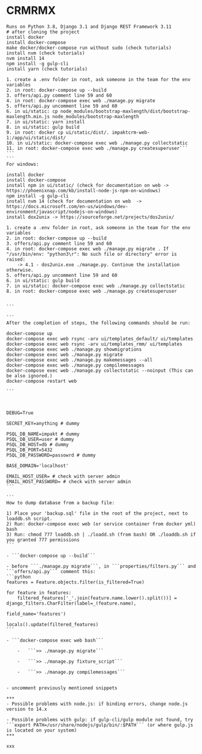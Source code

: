 # CRMRMX

``````
Runs on Python 3.8, Django 3.1 and Django REST Framework 3.11
# after cloning the project
install docker
install docker-compose
make docker/docker-compose run without sudo (check tutorials)
install nvm (check tutorials)
nvm install 14
npm install -g gulp-cli
install yarn (check tutorials)

1. create a .env folder in root, ask someone in the team for the env variables
2. in root: docker-compose up --build
3. offers/api.py comment line 59 and 60
4. in root: docker-compose exec web ./manage.py migrate
5. offers/api.py uncomment line 59 and 60
6. in ui/static: cp node_modules/bootstrap-maxlength/dist/bootstrap-maxlength.min.js node_modules/bootstrap-maxlength
7. in ui/static: yarn install
8. in ui/static: gulp build
9. in root: docker cp ui/static/dist/. impaktcrm-web-1:/app/ui/static/dist/
10. in ui/static: docker-compose exec web ./manage.py collectstatic
11. in root: docker-compose exec web ./manage.py createsuperuser```
```
```
For windows:

install docker
install docker-compose
install npm in ui/static/ (check for documentation on web -> https://phoenixnap.com/kb/install-node-js-npm-on-windows)
npm install -g gulp-cli
install nvm 14 (check for documentation on web  -> https://docs.microsoft.com/en-us/windows/dev-environment/javascript/nodejs-on-windows)
install dox2unix -> https://sourceforge.net/projects/dos2unix/

1. create a .env folder in root, ask someone in the team for the env variables
2. in root: docker-compose up --build
3. offers/api.py comment line 59 and 60
4. in root: docker-compose exec web ./manage.py migrate . If "/usr/bin/env: "python3\r": No such file or directory" error is raised:
    -> 4.1 - dos2unix.exe ./manage.py. Continue the installation otherwise.
5. offers/api.py uncomment line 59 and 60
6. in ui/static: gulp build
7. in ui/static: docker-compose exec web ./manage.py collectstatic
8. in root: docker-compose exec web ./manage.py createsuperuser


```

```
After the completion of steps, the following commands should be run:

docker-compose up
docker-compose exec web rsync -arv ui/templates_default/ ui/templates
docker-compose exec web rsync -arv ui/templates_rmm/ ui/templates
docker-compose exec web ./manage.py showmigrations
docker-compose exec web ./manage.py migrate
docker-compose exec web ./manage.py makemessages --all
docker-compose exec web ./manage.py compilemessages
docker-compose exec web ./manage.py collectstatic --noinput (This can be also ignored.)
docker-compose restart web

```



DEBUG=True

SECRET_KEY=anything # dummy

PSQL_DB_NAME=impakt # dummy
PSQL_DB_USER=user # dummy
PSQL_DB_HOST=db # dummy
PSQL_DB_PORT=5432
PSQL_DB_PASSWORD=passowrd # dummy

BASE_DOMAIN='localhost'
 
EMAIL_HOST_USER= # check with server admin
EMAIL_HOST_PASSWORD= # check with server admin
```

```
How to dump database from a backup file:

1) Place your 'backup.sql' file in the root of the project, next to loaddb.sh script.
2) Run: docker-compose exec web (or service container from docker yml) bash
3) Run: chmod 777 loaddb.sh | ./loadd.sh (from bash) OR ./loaddb.sh if you granted 777 permissions
```

- ```docker-compose up --build```

- before ```./manage.py migrate```, in ```properties/filters.py``` and ```offers/api.py``` comment this:
```python
features = Feature.objects.filter(is_filtered=True)

for feature in features:
    filtered_features['_'.join(feature.name.lower().split())] = django_filters.CharFilter(label=_(feature.name),
                                                                                       field_name='features')

locals().update(filtered_features)
```

- ```docker-compose exec web bash```

    -   ```>> ./manage.py migrate```

    -   ```>> ./manage.py fixture_script```

    -   ```>> ./manage.py compilemessages```
  

- uncomment previously mentioned snippets

***
- Possible problems with node.js: if binding errors, change node.js version to 14.x

- Possible problems with gulp: if gulp-cli/gulp module not found, try ```export PATH=/usr/share/nodejs/gulp/bin/:$PATH``` (or where gulp.js is located on your system)
***

xxx

